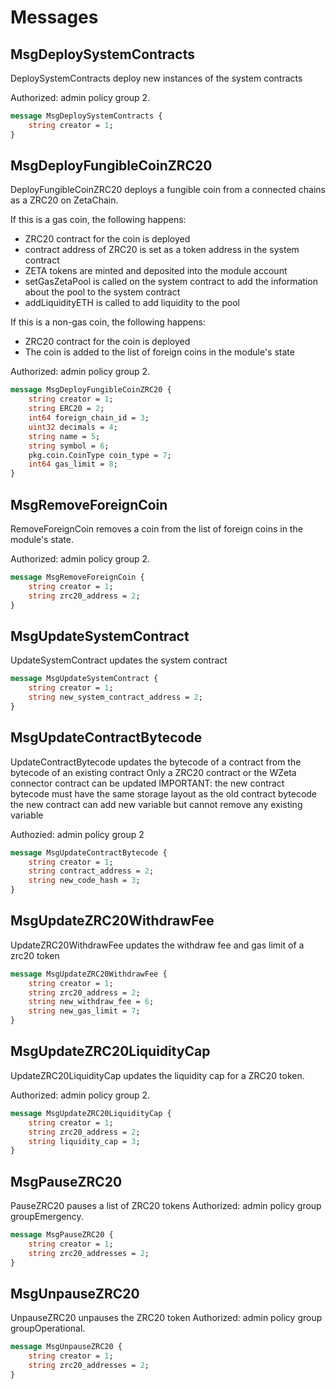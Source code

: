 # Messages

## MsgDeploySystemContracts

DeploySystemContracts deploy new instances of the system contracts

Authorized: admin policy group 2.

```proto
message MsgDeploySystemContracts {
	string creator = 1;
}
```

## MsgDeployFungibleCoinZRC20

DeployFungibleCoinZRC20 deploys a fungible coin from a connected chains as a ZRC20 on ZetaChain.

If this is a gas coin, the following happens:

* ZRC20 contract for the coin is deployed
* contract address of ZRC20 is set as a token address in the system
contract
* ZETA tokens are minted and deposited into the module account
* setGasZetaPool is called on the system contract to add the information
about the pool to the system contract
* addLiquidityETH is called to add liquidity to the pool

If this is a non-gas coin, the following happens:

* ZRC20 contract for the coin is deployed
* The coin is added to the list of foreign coins in the module's state

Authorized: admin policy group 2.

```proto
message MsgDeployFungibleCoinZRC20 {
	string creator = 1;
	string ERC20 = 2;
	int64 foreign_chain_id = 3;
	uint32 decimals = 4;
	string name = 5;
	string symbol = 6;
	pkg.coin.CoinType coin_type = 7;
	int64 gas_limit = 8;
}
```

## MsgRemoveForeignCoin

RemoveForeignCoin removes a coin from the list of foreign coins in the
module's state.

Authorized: admin policy group 2.

```proto
message MsgRemoveForeignCoin {
	string creator = 1;
	string zrc20_address = 2;
}
```

## MsgUpdateSystemContract

UpdateSystemContract updates the system contract

```proto
message MsgUpdateSystemContract {
	string creator = 1;
	string new_system_contract_address = 2;
}
```

## MsgUpdateContractBytecode

UpdateContractBytecode updates the bytecode of a contract from the bytecode
of an existing contract Only a ZRC20 contract or the WZeta connector contract
can be updated IMPORTANT: the new contract bytecode must have the same
storage layout as the old contract bytecode the new contract can add new
variable but cannot remove any existing variable

Authozied: admin policy group 2

```proto
message MsgUpdateContractBytecode {
	string creator = 1;
	string contract_address = 2;
	string new_code_hash = 3;
}
```

## MsgUpdateZRC20WithdrawFee

UpdateZRC20WithdrawFee updates the withdraw fee and gas limit of a zrc20 token

```proto
message MsgUpdateZRC20WithdrawFee {
	string creator = 1;
	string zrc20_address = 2;
	string new_withdraw_fee = 6;
	string new_gas_limit = 7;
}
```

## MsgUpdateZRC20LiquidityCap

UpdateZRC20LiquidityCap updates the liquidity cap for a ZRC20 token.

Authorized: admin policy group 2.

```proto
message MsgUpdateZRC20LiquidityCap {
	string creator = 1;
	string zrc20_address = 2;
	string liquidity_cap = 3;
}
```

## MsgPauseZRC20

PauseZRC20 pauses a list of ZRC20 tokens
Authorized: admin policy group groupEmergency.

```proto
message MsgPauseZRC20 {
	string creator = 1;
	string zrc20_addresses = 2;
}
```

## MsgUnpauseZRC20

UnpauseZRC20 unpauses the ZRC20 token
Authorized: admin policy group groupOperational.

```proto
message MsgUnpauseZRC20 {
	string creator = 1;
	string zrc20_addresses = 2;
}
```

